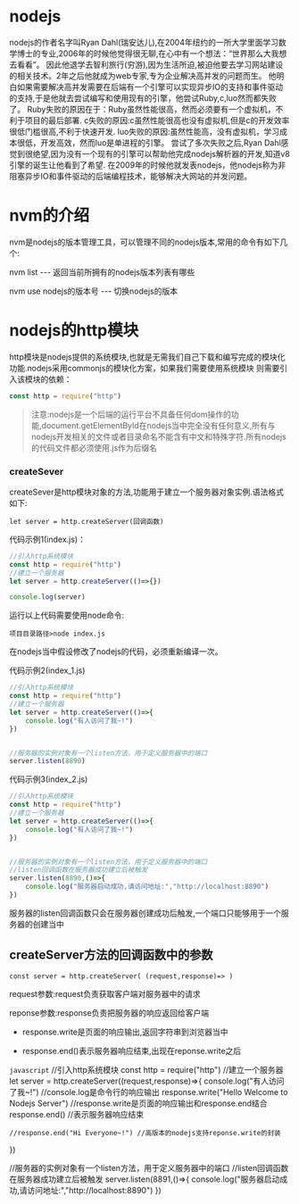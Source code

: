 # nodejs 

nodejs的作者名字叫Ryan Dahl(瑞安达儿),在2004年纽约的一所大学里面学习数学博士的专业,2006年的时候他觉得很无聊,在心中有一个想法：“世界那么大我想去看看”。
因此他退学去智利旅行(穷游),因为生活所迫,被迫他要去学习网站建设的相关技术。2年之后他就成为web专家,专为企业解决高并发的问题而生。
他明白如果需要解决高并发需要在后端有一个引擎可以实现异步IO的支持和事件驱动的支持,于是他就去尝试编写和使用现有的引擎，他尝试Ruby,c,luo然而都失败了。
Ruby失败的原因在于：Ruby虽然性能很高，然而必须要有一个虚拟机，不利于项目的最后部署.
c失败的原因:c虽然性能很高也没有虚拟机,但是c的开发效率很低门槛很高,不利于快速开发.
luo失败的原因:虽然性能高，没有虚拟机，学习成本很低，开发高效，然而luo是单进程的引擎。
尝试了多次失败之后,Ryan Dahl感觉到很绝望,因为没有一个现有的引擎可以帮助他完成nodejs解析器的开发,知道v8引擎的诞生让他看到了希望.
在2009年的时候他就发表nodejs，他nodejs称为非阻塞异步IO和事件驱动的后端编程技术，能够解决大网站的并发问题。

# nvm的介绍

nvm是nodejs的版本管理工具，可以管理不同的nodejs版本,常用的命令有如下几个:

nvm list --- 返回当前所拥有的nodejs版本列表有哪些

nvm use nodejs的版本号  --- 切换nodejs的版本


# nodejs的http模块

http模块是nodejs提供的系统模块,也就是无需我们自己下载和编写完成的模块化功能.nodejs采用commonjs的模块化方案，如果我们需要使用系统模块
则需要引入该模块的依赖：

```javascript
const http = require("http")
```

> 注意:nodejs是一个后端的运行平台不具备任何dom操作的功能,document.getElementById在nodejs当中完全没有任何意义,所有与nodejs开发相关的文件或者目录命名不能含有中文和特殊字符.所有nodejs的代码文件都必须使用.js作为后缀名


### createSever

createSever是http模块对象的方法,功能用于建立一个服务器对象实例.语法格式如下:

```
let server = http.createServer(回调函数) 
```

代码示例1(index.js)：

```javascript
//引入http系统模块
const http = require("http")
//建立一个服务器
let server = http.createServer(()=>{}) 

console.log(server)
```

运行以上代码需要使用node命令:

```
项目目录路径>node index.js
```

在nodejs当中假设修改了nodejs的代码，必须重新编译一次。


代码示例2(index_1.js)

```javascript
//引入http系统模块
const http = require("http")
//建立一个服务器
let server = http.createServer(()=>{
    console.log("有人访问了我~!")
}) 


//服务器的实例对象有一个listen方法，用于定义服务器中的端口
server.listen(8890)
```

代码示例3(index_2.js)

```javascript
//引入http系统模块
const http = require("http")
//建立一个服务器
let server = http.createServer(()=>{
    console.log("有人访问了我~!")
}) 


//服务器的实例对象有一个listen方法，用于定义服务器中的端口
//listen回调函数在服务器成功建立后被触发
server.listen(8890,()=>{
    console.log("服务器启动成功,请访问地址:","http://localhost:8890")
})
```

服务器的listen回调函数只会在服务器创建成功后触发,一个端口只能够用于一个服务器的创建当中


## createServer方法的回调函数中的参数


```
const server = http.createServer( (request,response)=> )
```

request参数:request负责获取客户端对服务器中的请求




reponse参数:response负责把服务器的响应返回给客户端

* response.write是页面的响应输出,返回字符串到浏览器当中

* response.end()表示服务器响应结束,出现在reponse.write之后

```javascript```
//引入http系统模块
const http = require("http")
//建立一个服务器
let server = http.createServer((request,response)=>{
    console.log("有人访问了我~!") //console.log是命令行的响应输出
    response.write("Hello Welcome to Nodejs Server")      //response.write是页面的响应输出和response.end结合
    response.end() //表示服务器响应结束

    //response.end("Hi Everyone~!") //高版本的nodejs支持reponse.write的封装
}) 


//服务器的实例对象有一个listen方法，用于定义服务器中的端口
//listen回调函数在服务器成功建立后被触发
server.listen(8891,()=>{
    console.log("服务器启动成功,请访问地址:","http://localhost:8890")
})
```